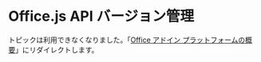 # <a name="officejs-api-versioning"></a>Office.js API バージョン管理 

トピックは利用できなくなりました。「[Office アドイン プラットフォームの概要](https://dev.office.com/docs/add-ins/overview/office-add-ins)」にリダイレクトします。
